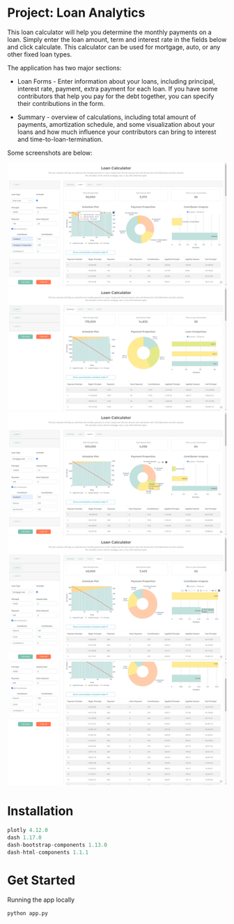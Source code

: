



# Project: Loan Analytics

This loan calculator will help you determine the monthly payments on a loan. Simply enter the loan amount, term and interest rate in the fields below and click calculate. This calculator can be used for mortgage, auto, or any other fixed loan types.



The application has two major sections:

- Loan Forms - Enter information about your loans, including principal, interest rate, payment, extra payment for each loan. If you have some contributors that help you pay for the debt together, you can specify their contributions in the form.

- Summary - overview of calculations, including total amount of payments, amortization schedule, and some visualization about your loans and how much influence your contributors can bring to interest and time-to-loan-termination. 

  

Some screenshots are below:

<img src='https://github.com/crystalwanyulee/plotly_dash_projects/blob/main/loan_analytics/images/image-20201130174910236.png?raw=true'>



<img src='https://github.com/crystalwanyulee/plotly_dash_projects/blob/main/loan_analytics/images/image-20201130174914800.png?raw=true'>



<img src='https://github.com/crystalwanyulee/plotly_dash_projects/blob/main/loan_analytics/images/image-20201130174905330.png?raw=true'>



<img src='https://github.com/crystalwanyulee/plotly_dash_projects/blob/main/loan_analytics/images/image-20201130174900351.png?raw=true'>





<img src='https://github.com/crystalwanyulee/plotly_dash_projects/blob/main/loan_analytics/images/image-20201130174957736.png?raw=true'>





# Installation

```python
plotly 4.12.0
dash 1.17.0
dash-bootstrap-components 1.13.0
dash-html-components 1.1.1
```



# Get Started

Running the app locally

```cmd
python app.py
```



